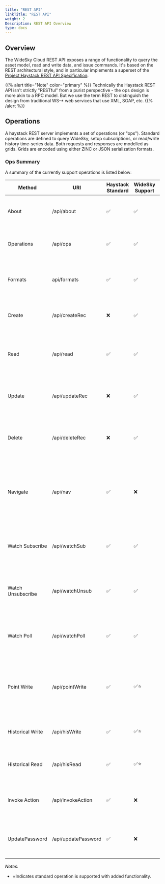 ```yaml
---
title: "REST API"
linkTitle: "REST API"
weight: 2
Description: REST API Overview
type: docs
---
```


## Overview
The WideSky Cloud REST API exposes a range of functionality to query the asset model, read and write data, and issue commands. It's based on the REST architectural style, and in particular implements a superset of the  <a href="https://project-haystack.org/doc/Rest" target="_blank">Project Haystack REST API Specification</a>.

{{% alert title="Note"  color="primary" %}} Technically the Haystack REST API isn't strictly "RESTful" from a purist perspective - the ops design is more akin to a RPC model. But we use the term REST to distinguish the design from traditional WS-* web services that use XML, SOAP, etc.
{{% /alert %}}


## Operations
A haystack REST server implements a set of operations (or "ops"). Standard operations are defined to query WideSky, setup subscriptions, or read/write history time-series data. Both requests and responses are modelled as grids. Grids are encoded using either ZINC or JSON serialization formats.

### Ops Summary

A summary of the currently support operations is listed below:

|Method|URI|Haystack Standard|WideSky Support|Description|
|------|---|-----------------|---------------|-----------|
|About|/api/about|✅ |✅ |The about op queries basic information about the server.|
|Operations|/api/ops|✅|✅|The ops op queries which operations are available on the server.|
|Formats|api/formats|✅|✅ |The formats op is used to query which MIME types are available to read and write grids.|
|Create|/api/createRec|❌|✅|The createRec op is used to create new entity records in the asset model.|
|Read|/api/read|✅|✅ |The read op is used to read a set of entity records either by their unique identifier or using a filter.|
|Update|/api/updateRec|❌|✅|The updateRec op is used to add, update or delete the tags on a entity records.|
|Delete|/api/deleteRec|❌|✅|The deleteRec op is used for deleting entity records either by their unique identifier or using a filter.|
|Navigate|/api/nav|✅|❌|The nav op is used navigate a project for learning and discovery. Allowing servers to expose the database in a human-friendly tree (or graph).|
|Watch Subscribe|/api/watchSub|✅|✅|The watchSub operation is used to create new watches or add entities to an existing watch.|
|Watch Unsubscribe|/api/watchUnsub|✅|✅|The watchUnsub operation is used to close a watch entirely or remove entities from a watch.|
|Watch Poll|/api/watchPoll|✅|✅|The watchPoll operation is used to poll a watch for changes to the subscribed entity records.|
|Point Write|/api/pointWrite|✅|✅⭐|The pointWrite op is used to read the current status of a writable point's priority array and optionally write to a given level.|
|Historical Write|/api/hisWrite|✅|✅⭐|The hisWrite op is used to post new time-series data to a historised point.|
|Historical Read|/api/hisRead|✅|✅⭐|The hisRead op is used to read time-series data from historised point.|
|Invoke Action|/api/invokeAction|✅|❌|The invokeAction op is used to invoke an user action on a target entity.|
|UpdatePassword|/api/updatePassword|✅|❌|The updatePassword op is used for changing a Widesky user’s password.|

*Notes:*
+ ⭐Indicates standard operation is supported with added functionality.
